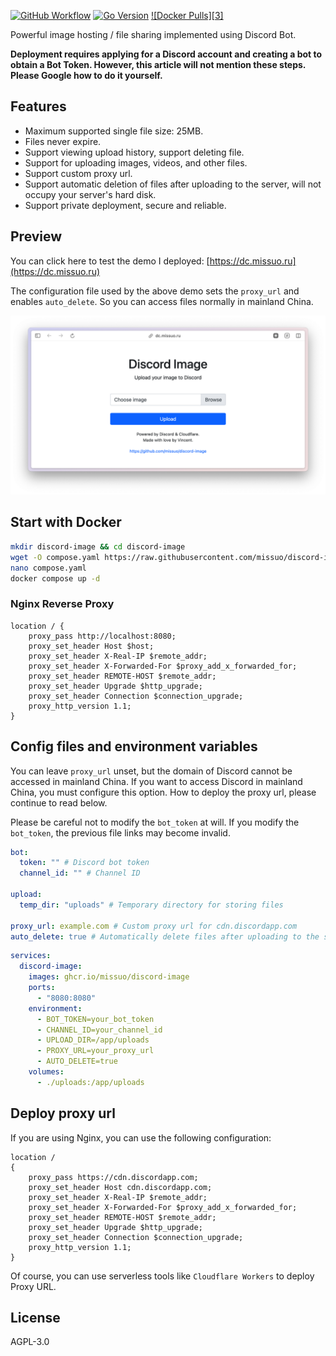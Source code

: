 [![GitHub Workflow][1]](https://github.com/missuo/discord-image/actions)
[![Go Version][2]](https://github.com/missuo/discord-image/blob/main/go.mod)
[![Docker Pulls][3]](https://hub.docker.com/r/missuo/discord-image)

[1]: https://img.shields.io/github/actions/workflow/status/missuo/discord-image/release.yaml?logo=github
[2]: https://img.shields.io/github/go-mod/go-version/missuo/discord-image?logo=go
[6]: https://img.shields.io/docker/pulls/missuo/discord-image?logo=docker

Powerful image hosting / file sharing implemented using Discord Bot.

**Deployment requires applying for a Discord account and creating a bot to obtain a Bot Token. However, this article will not mention these steps. Please Google how to do it yourself.**

## Features
- Maximum supported single file size: 25MB.
- Files never expire.
- Support viewing upload history, support deleting file.
- Support for uploading images, videos, and other files.
- Support custom proxy url.
- Support automatic deletion of files after uploading to the server, will not occupy your server's hard disk.
- Support private deployment, secure and reliable.

## Preview

You can click here to test the demo I deployed: [https://dc.missuo.ru](https://dc.missuo.ru)

The configuration file used by the above demo sets the `proxy_url` and enables `auto_delete`. So you can access files normally in mainland China.

![Demo](./screenshot/image.png)

## Start with Docker

```bash
mkdir discord-image && cd discord-image
wget -O compose.yaml https://raw.githubusercontent.com/missuo/discord-image/main/compose.yaml
nano compose.yaml
docker compose up -d
```
### Nginx Reverse Proxy

```nginx
location / {
    proxy_pass http://localhost:8080;
    proxy_set_header Host $host;
    proxy_set_header X-Real-IP $remote_addr;
    proxy_set_header X-Forwarded-For $proxy_add_x_forwarded_for;
    proxy_set_header REMOTE-HOST $remote_addr;
    proxy_set_header Upgrade $http_upgrade;
    proxy_set_header Connection $connection_upgrade;
    proxy_http_version 1.1;
} 
```

## Config files and environment variables

You can leave `proxy_url` unset, but the domain of Discord cannot be accessed in mainland China. If you want to access Discord in mainland China, you must configure this option. How to deploy the proxy url, please continue to read below.

Please be careful not to modify the `bot_token` at will. If you modify the `bot_token`, the previous file links may become invalid.

```yaml
bot:
  token: "" # Discord bot token
  channel_id: "" # Channel ID

upload:
  temp_dir: "uploads" # Temporary directory for storing files

proxy_url: example.com # Custom proxy url for cdn.discordapp.com
auto_delete: true # Automatically delete files after uploading to the server
```

```yaml
services:
  discord-image:
    images: ghcr.io/missuo/discord-image
    ports:
      - "8080:8080"
    environment:
      - BOT_TOKEN=your_bot_token
      - CHANNEL_ID=your_channel_id
      - UPLOAD_DIR=/app/uploads
      - PROXY_URL=your_proxy_url
      - AUTO_DELETE=true
    volumes:
      - ./uploads:/app/uploads
```

## Deploy proxy url

If you are using Nginx, you can use the following configuration:

```nginx
location /
{
    proxy_pass https://cdn.discordapp.com;
    proxy_set_header Host cdn.discordapp.com;
    proxy_set_header X-Real-IP $remote_addr;
    proxy_set_header X-Forwarded-For $proxy_add_x_forwarded_for;
    proxy_set_header REMOTE-HOST $remote_addr;
    proxy_set_header Upgrade $http_upgrade;
    proxy_set_header Connection $connection_upgrade;
    proxy_http_version 1.1;
}
```

Of course, you can use serverless tools like `Cloudflare Workers` to deploy Proxy URL.

## License
AGPL-3.0